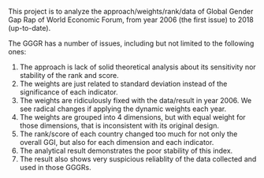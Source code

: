 This project is to analyze the approach/weights/rank/data of Global Gender Gap Rap of World Economic Forum, from year 2006 (the first issue) to 2018 (up-to-date).  

The GGGR has a number of issues, including but not limited to the following ones:

1) The approach is lack of solid theoretical analysis about its sensitivity nor stability of the rank and score.
2) The weights are just related to standard deviation instead of the significance of each indicator. 
3) The weights are ridiculously fixed with the data/result in year 2006. We see radical changes if applying the dynamic weights each year.
4) The weights are grouped into 4 dimensions, but with equal weight for those dimensions, that is inconsistent with its original design.
5) The rank/score of each country changed too much for not only the overall GGI, but also for each dimension and each indicator.
6) The analytical result demonstrates the poor stability of this index.
7) The result also shows very suspicious reliablity of the data collected and used in those GGGRs.

